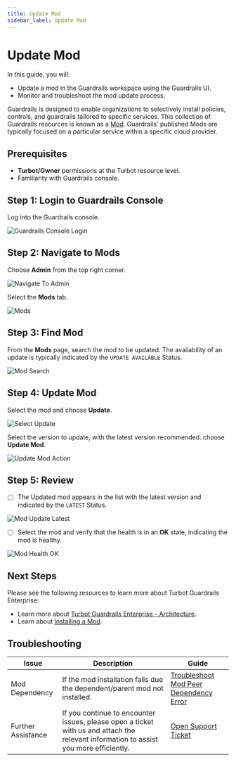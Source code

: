 ```yaml
---
title: Update Mod
sidebar_label: Update Mod
---
```


# Update Mod

In this guide, you will:
- Update a mod in the Guardrails workspace using the Guardrails UI.
- Monitor and troubleshoot the mod update process.

Guardrails is designed to enable organizations to selectively install policies, controls, and guardrails tailored to specific services. This collection of Guardrails resources is known as a [Mod](https://hub.guardrails.turbot.com/#mods). Guardrails' published Mods are typically focused on a particular service within a specific cloud provider.

## Prerequisites

- **Turbot/Owner** permissions at the Turbot resource level.
- Familiarity with Guardrails console.

## Step 1: Login to Guardrails Console

Log into the Guardrails console.

![Guardrails Console Login](/images/docs/guardrails/guides/hosting-guardrails/updating-stacks/update-mod/guardrails-console-login.png)

## Step 2: Navigate to Mods

Choose **Admin** from the top right corner.

![Navigate To Admin](/images/docs/guardrails/guides/hosting-guardrails/updating-stacks/update-mod/guardrails-navigate-admin-panel.png)

Select the **Mods** tab.

![Mods](/images/docs/guardrails/guides/hosting-guardrails/updating-stacks/update-mod/guardrails-navigate-mods.png)

## Step 3: Find Mod

From the **Mods** page, search the mod to be updated. The availability of an update is typically indicated by the `UPDATE AVAILABLE` Status.

![Mod Search](/images/docs/guardrails/guides/hosting-guardrails/updating-stacks/update-mod/guardrails-mod-search.png)

## Step 4: Update Mod

Select the mod and choose **Update**.

![Select Update](/images/docs/guardrails/guides/hosting-guardrails/updating-stacks/update-mod/guardrails-select-update.png)

Select the version to update, with the latest version recommended. choose **Update Mod**.

![Update Mod Action](/images/docs/guardrails/guides/hosting-guardrails/updating-stacks/update-mod/guardrails-update-mod-action.png)

## Step 5: Review

- [ ] The Updated mod appears in the list with the latest version and indicated by the `LATEST` Status.

![Mod Update Latest](/images/docs/guardrails/guides/hosting-guardrails/updating-stacks/update-mod/guardrails-update-latest.png)

- [ ] Select the mod and verify that the health is in an **OK** state, indicating the mod is healthy.

![Mod Health OK](/images/docs/guardrails/guides/hosting-guardrails/updating-stacks/update-mod/guardrails-mod-health-ok.png)

## Next Steps

Please see the following resources to learn more about Turbot Guardrails Enterprise:

- Learn more about [Turbot Guardrails Enterprise - Architecture](/guardrails/docs/enterprise/architecture).
- Learn about [Installing a Mod](/guardrails/docs/guides/hosting-guardrails/installation/install-mod#install-mod).

## Troubleshooting

| Issue                                      | Description                                                                                                                                                                                                 | Guide                                |
|----------------------------------------------|-------------------------------------------------------------------------------------------------------------------------------------------------------------------------------------------------------------------|-----------------------------------------------------|
| Mod Dependency               | If the mod installation fails due the dependent/parent mod not installed.                                           | [Troubleshoot Mod Peer Dependency Error](/guardrails/docs/guides/hosting-guardrails/troubleshooting/peer-mod-dependency-error#peer-mod-dependency-error)                            |
| Further Assistance                       | If you continue to encounter issues, please open a ticket with us and attach the relevant information to assist you more efficiently.                                                 | [Open Support Ticket](https://support.turbot.com)   |